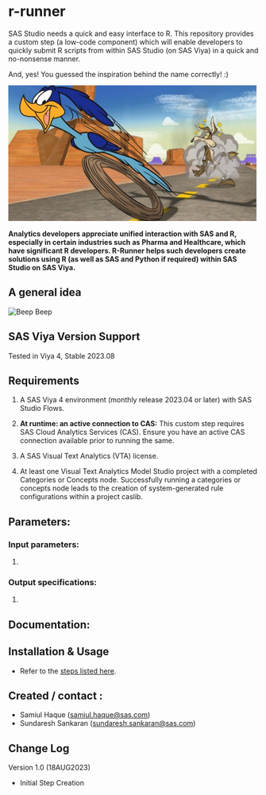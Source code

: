 # r-runner
SAS Studio needs a quick and easy interface to R. This repository provides a custom step (a low-code component) which will enable developers to quickly submit R scripts from within SAS Studio (on SAS Viya) in a quick and no-nonsense manner.

And, yes! You guessed the inspiration behind the name correctly! :)

![R-Runner, beep beep!](/img/road-runner.jpg)

**Analytics developers appreciate unified interaction with SAS and R, especially in certain industries such as Pharma and Healthcare, which have significant R developers.  R-Runner helps such developers create solutions using R (as well as SAS and Python if required) within SAS Studio on SAS Viya.**


## A general idea

![Beep Beep](.)

## SAS Viya Version Support
Tested in Viya 4, Stable 2023.08


## Requirements

1. A SAS Viya 4 environment (monthly release 2023.04 or later) with SAS Studio Flows.

2. **At runtime: an active connection to CAS:** This custom step requires SAS Cloud Analytics Services (CAS). Ensure you have an active CAS connection available prior to running the same.

3. A SAS Visual Text Analytics (VTA) license. 

4. At least one Visual Text Analytics Model Studio project with a completed Categories or Concepts node.  Successfully running a categories or concepts node leads to the creation of system-generated rule configurations within a project caslib.


## Parameters:



### Input parameters:

1.


### Output specifications:

1. 

## Documentation:



## Installation & Usage
- Refer to the [steps listed here](https://github.com/sassoftware/sas-studio-custom-steps#getting-started---making-a-custom-step-from-this-repository-available-in-sas-studio).


## Created / contact : 

- Samiul Haque (samiul.haque@sas.com)
- Sundaresh Sankaran (sundaresh.sankaran@sas.com)


## Change Log

Version 1.0 (18AUG2023) 
* Initial Step Creation